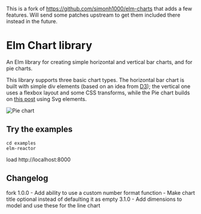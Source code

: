 This is a fork of https://github.com/simonh1000/elm-charts that adds a few features. Will send some patches upstream to get them included there instead in the future.


# Elm Chart library

An Elm library for creating simple horizontal and vertical bar charts, and for pie charts.

This library supports three basic chart types. The horizontal bar chart is built with simple div elements (based on an idea from [D3](https://d3js.org)); the vertical one uses a flexbox layout and some CSS transforms, while the Pie chart builds on [this post](http://www.smashingmagazine.com/2015/07/designing-simple-pie-charts-with-css/) using Svg elements.

![Pie chart](https://github.com/simonh1000/elm-charts/blob/master/pie.png?raw=true)

## Try the examples

```
cd examples
elm-reactor
```

load http://localhost:8000

## Changelog

fork 1.0.0 - Add ability to use a custom number format function
           - Make chart title optional instead of defaulting it as empty
3.1.0 - Add dimensions to model and use these for the line chart

